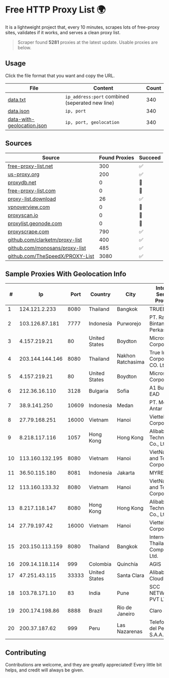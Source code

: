 
# Free HTTP Proxy List 🌍

It is a lightweight project that, every 10 minutes, scrapes lots of free-proxy sites, validates if it works, and serves a clean proxy list.


> Scraper found **5281** proxies at the latest update. Usable proxies are below.

## Usage

Click the file format that you want and copy the URL.


|File|Content|Count|
|----|-------|-----|
|[data.txt](https://raw.githubusercontent.com/themiralay/Proxy-List-World/master/data.txt)|`ip_address:port` combined (seperated new line)|340|
|[data.json](https://raw.githubusercontent.com/themiralay/Proxy-List-World/master/data.json)|`ip, port`|340|
|[data-with-geolocation.json](https://raw.githubusercontent.com/themiralay/Proxy-List-World/master/data-with-geolocation.json)|`ip, port, geolocation`|340|

## Sources

|Source|Found Proxies|Succeed|
|------|-------------|-------|
|[free-proxy-list.net](https://free-proxy-list.net)|300|✅|
|[us-proxy.org](https://www.us-proxy.org)|200|✅|
|[proxydb.net](http://proxydb.net)|0|🚫|
|[free-proxy-list.com](https://free-proxy-list.com/?page=&port=&type%5B%5D=http&type%5B%5D=https&up_time=0&search=Search)|0|🚫|
|[proxy-list.download](https://www.proxy-list.download/HTTP)|26|✅|
|[vpnoverview.com](https://vpnoverview.com/privacy/anonymous-browsing/free-proxy-servers)|0|🚫|
|[proxyscan.io](https://www.proxyscan.io)|0|🚫|
|[proxylist.geonode.com](https://proxylist.geonode.com/api/proxy-list?limit=300&page=1&sort_by=lastChecked&sort_type=desc&protocols=http,https)|0|🚫|
|[proxyscrape.com](https://api.proxyscrape.com/v2/?request=displayproxies&protocol=http&timeout=10000&country=all&ssl=all&anonymity=all)|790|✅|
|[github.com/clarketm/proxy-list](https://raw.githubusercontent.com/clarketm/proxy-list/master/proxy-list-raw.txt)|400|✅|
|[github.com/monosans/proxy-list](https://raw.githubusercontent.com/monosans/proxy-list/main/proxies/http.txt)|485|✅|
|[github.com/TheSpeedX/PROXY-List](https://raw.githubusercontent.com/TheSpeedX/PROXY-List/master/http.txt)|3080|✅|


## Sample Proxies With Geolocation Info

|#|Ip|Port|Country|City|Internet Service Provider|
|-|--|----|-------|----|-------------------------|
|1|124.121.2.233|8080|Thailand|Bangkok|TRUEBB|
|2|103.126.87.181|7777|Indonesia|Purworejo|PT. Rasi Bintang Perkasa|
|3|4.157.219.21|80|United States|Boydton|Microsoft Corporation|
|4|203.144.144.146|8080|Thailand|Nakhon Ratchasima|True Internet Corporation CO. Ltd.|
|5|4.157.219.21|80|United States|Boydton|Microsoft Corporation|
|6|212.36.16.110|3128|Bulgaria|Sofia|A1 Bulgaria EAD|
|7|38.9.141.250|10609|Indonesia|Medan|PT. Media Antar Nusa|
|8|27.79.168.251|16000|Vietnam|Hanoi|Viettel Corporation|
|9|8.218.117.116|1057|Hong Kong|Hong Kong|Alibaba (US) Technology Co., Ltd.|
|10|113.160.132.195|8080|Vietnam|Hanoi|VietNam Post and Telecom Corporation|
|11|36.50.115.180|8081|Indonesia|Jakarta|MYREPUBLIC|
|12|113.160.133.32|8080|Vietnam|Hanoi|VietNam Post and Telecom Corporation|
|13|8.217.118.147|8080|Hong Kong|Hong Kong|Alibaba (US) Technology Co., Ltd.|
|14|27.79.197.42|16000|Vietnam|Hanoi|Viettel Corporation|
|15|203.150.113.159|8080|Thailand|Bangkok|Internet Thailand Company Ltd.|
|16|209.14.118.114|999|Colombia|Quinchía|AGIS|
|17|47.251.43.115|33333|United States|Santa Clara|Alibaba Cloud LLC|
|18|103.78.171.10|83|India|Pune|SCC NETWORK PVT LTD|
|19|200.174.198.86|8888|Brazil|Rio de Janeiro|Claro S.A|
|20|200.37.187.62|999|Peru|Las Nazarenas|Telefonica del Peru S.A.A.|



## Contributing

Contributions are welcome, and they are greatly appreciated! Every
little bit helps, and credit will always be given.

